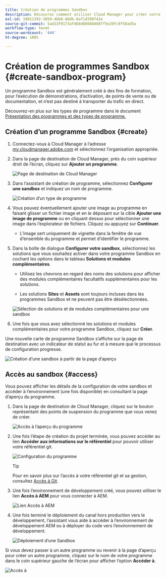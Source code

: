 ```yaml
---
title: Création de programmes Sandbox
description: Découvrez comment utiliser Cloud Manager pour créer votre propre programme Sandbox à des fins de formation, de démonstration, de point de vente ou à d’autres fins hors production.
exl-id: 10011392-3059-4bb0-88db-0af1d390742e
source-git-commit: 5ad33f0173afd68d8868b088ff5e20fc9f58ad5a
workflow-type: tm+mt
source-wordcount: '444'
ht-degree: 100%

---
```


# Création de programmes Sandbox {#create-sandbox-program}

Un programme Sandbox est généralement créé à des fins de formation, pour l’exécution de démonstrations, d’activation, de points de vente ou de documentation, et n’est pas destiné à transporter du trafic en direct.

Découvrez-en plus sur les types de programme dans le document [Présentation des programmes et des types de programme.](program-types.md)

## Création d’un programme Sandbox {#create}

1. Connectez-vous à Cloud Manager à l’adresse [my.cloudmanager.adobe.com](https://my.cloudmanager.adobe.com/) et sélectionnez l’organisation appropriée.

1. Dans la page de destination de Cloud Manager, près du coin supérieur droit de l’écran, cliquez sur **Ajouter un programme**.

   ![Page de destination de Cloud Manager](assets/cloud-manager-my-programs.png)

1. Dans l’assistant de création de programme, sélectionnez **Configurer une sandbox** et indiquez un nom de programme.

   ![Création d’un type de programme](assets/create-sandbox.png)

1. Vous pouvez éventuellement ajouter une image au programme en faisant glisser un fichier image et en le déposant sur la cible **Ajouter une image de programme** ou en cliquant dessus pour sélectionner une image dans l’explorateur de fichiers. Cliquez ou appuyez sur **Continuer**.

   * L’image sert uniquement de vignette dans la fenêtre de vue d’ensemble du programme et permet d’identifier le programme.

1. Dans la boîte de dialogue **Configurer votre sandbox**, sélectionnez les solutions que vous souhaitez activer dans votre programme Sandbox en cochant les options dans le tableau **Solutions et modules complémentaires**.

   * Utilisez les chevrons en regard des noms des solutions pour afficher des modules complémentaires facultatifs supplémentaires pour les solutions.

   * Les solutions **Sites** et **Assets** sont toujours incluses dans les programmes Sandbox et ne peuvent pas être désélectionnées.

   ![Sélection de solutions et de modules complémentaires pour une sandbox](assets/sandbox-solutions-add-ons.png)

1. Une fois que vous avez sélectionné les solutions et modules complémentaires pour votre programme Sandbox, cliquez sur **Créer**.

Une nouvelle carte de programme Sandbox s’affiche sur la page de destination avec un indicateur de statut au fur et à mesure que le processus de configuration progresse.

![Création d’une sandbox à partir de la page d’aperçu](assets/sandbox-setup.png)

## Accès au sandbox {#access}

Vous pouvez afficher les détails de la configuration de votre sandbox et accéder à l’environnement (une fois disponible) en consultant la page d’aperçu du programme.

1. Dans la page de destination de Cloud Manager, cliquez sur le bouton représentant des points de suspension du programme que vous venez de créer.

   ![Accès à l’aperçu du programme](assets/program-overview-sandbox.png)

1. Une fois l’étape de création du projet terminée, vous pouvez accéder au lien **Accéder aux informations sur le référentiel** pour pouvoir utiliser votre référentiel git.

   ![Configuration du programme](assets/create-program4.png)

   >[!TIP]
   >
   >Pour en savoir plus sur l’accès à votre référentiel git et sa gestion, consultez [Accès à Git](/help/implementing/cloud-manager/managing-code/accessing-repos.md).

1. Une fois l’environnement de développement créé, vous pouvez utiliser le lien **Accès à AEM** pour vous connecter à AEM.

   ![Lien Accès à AEM](assets/create-program-5.png)

1. Une fois terminé le déploiement du canal hors production vers le développement, l’assistant vous aide à accéder à l’environnement de développement AEM ou à déployer du code vers l’environnement de développement.

   ![Déploiement d’une Sandbox](assets/create-program-setup-deploy.png)

Si vous devez passer à un autre programme ou revenir à la page d’aperçu pour créer un autre programme, cliquez sur le nom de votre programme dans le coin supérieur gauche de l’écran pour afficher l’option **Accéder à**.

![Accès à](assets/create-program-a1.png)
